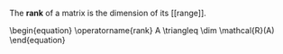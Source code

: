 The **rank** of a matrix is the dimension of its [[range]].

\begin{equation}
\operatorname{rank} A \triangleq \dim \mathcal{R}(A)
\end{equation}